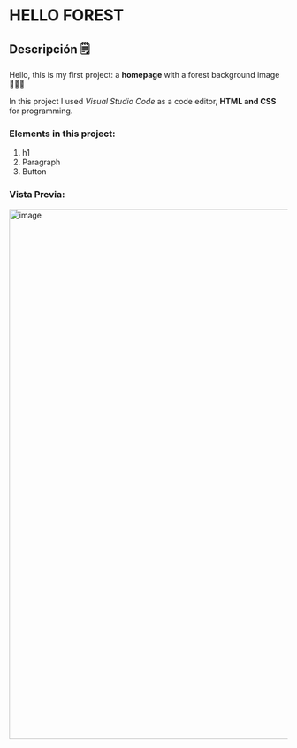 # HELLO FOREST
## Descripción 🗒️
Hello, this is my first project: a **homepage** with a forest background image👩🏽‍💻

In this project I used *Visual Studio Code* as a code editor, **HTML and CSS** for programming.

### Elements in this project:
<ol>
  <li>h1</li>
  <li>Paragraph</li>
  <li>Button</li>
</ol>

### Vista Previa:
<img width="959" alt="image" src="https://github.com/JeselVR48/Hello-Forest/assets/130023445/36be0ab0-239c-47d2-9d08-2c4688606da4">

